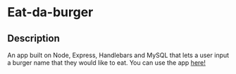 # Eat-da-burger #

## Description ##

An app built on Node, Express, Handlebars and MySQL that lets a user input a burger name that they would like to eat. You can use the app [here!](https://sheltered-reef-25260.herokuapp.com/index) 

